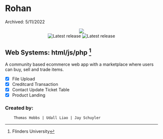 # Rohan

Archived: 5/11/2022
<div align="center"><p>
<img src="https://user-images.githubusercontent.com/74050386/190419090-d3503f60-ffa7-4e7c-bc74-b3ae0d602bec.png" /><br/>
      <img alt="Latest release" src="https://img.shields.io/galaxytoolshed/created-date/Rohan/lefth-nd" />
      <img alt="Latest release" src="https://img.shields.io/github/languages/top/lefth-nd/Rohan" />
</p>
</div>

## **Web Systems: html/js/php** [^footnote]
A community based ecommerce web app with a marketplace where users can buy, sell and trade items. 

- [x] File Upload
- [x] Creditcard Transaction
- [x] Contact Update Ticket Table
- [x] Product Landing

### **Created by:**
        Thomas Hobbs | Udall Liao | Jay Schuyler 



[^footnote]:Flinders University
